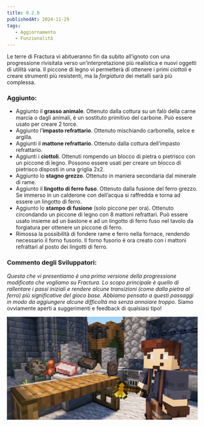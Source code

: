 ```yaml
---
title: 0.2.0
publishedAt: 2024-11-29
tags:
   - Aggiornamento
   - Funzionalità
---
```


Le terre di Fractura vi abitueranno fin da subito all’ignoto con una progressione rivisitata verso un’interpretazione più realistica e nuovi oggetti di utilità varia. Il piccone di legno vi permetterà di ottenere i primi _ciottoli_ e creare strumenti più resistenti, ma la _forgiatura_ dei metalli sarà più complessa.

### Aggiunto:
- Aggiunto il **grasso animale**. Ottenuto dalla cottura su un falò della carne marcia o dagli animali, è un sostituto primitivo del carbone. Può essere usato per creare 2 torce.
- Aggiunto l’**impasto refrattario**. Ottenuto mischiando carbonella, selce e argilla.
- Aggiunti il **mattone refrattario**. Ottenuto dalla cottura dell’impasto refrattario.
- Aggiunti i **ciottoli**. Ottenuti rompendo un blocco di pietra o pietrisco con un piccone di legno. Possono essere usati per creare un blocco di pietrisco disposti in una griglia 2x2.
- Aggiunto lo **stagno grezzo**. Ottenuto in maniera secondaria dal minerale di rame.
- Aggiunto il **lingotto di ferro fuso**. Ottenuto dalla fusione del ferro grezzo. Se immerso in un calderone con dell’acqua si raffredda e torna ad essere un lingotto di ferro.
- Aggiunto lo **stampo di fusione** (solo piccone per ora). Ottenuto circondando un piccone di legno con 8 mattoni refrattari. Può essere usato insieme ad un bastone e ad un lingotto di ferro fuso nel tavolo da forgiatura per ottenere un piccone di ferro.
- Rimossa la possibilità di fondere rame e ferro nella fornace, rendendo necessario il forno fusorio. Il forno fusorio è ora creato con i mattoni refrattari al posto dei lingotti di ferro.

### Commento degli Sviluppatori:
_Questa che vi presentiamo è una prima versione della progressione modificata che vogliamo su Fractura. Lo scopo principale è quello di rallentare i passi iniziali e rendere alcune transizioni (come dalla pietra al ferro) più significative del gioco base. Abbiamo pensato a questi passaggi in modo da aggiungere alcune difficoltà ma senza annoiare troppo._ Siamo ovviamente aperti a suggerimenti e feedback di qualsiasi tipo!

![Foto dei nuovi oggetti](https://github.com/Pingoda/fracturamc-changelog/blob/main/assets/0.2.0.png?raw=true)